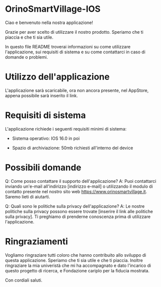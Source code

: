 # OrinoSmartVillage-IOS
Ciao e benvenuto nella nostra applicazione!

Grazie per aver scelto di utilizzare il nostro prodotto. Speriamo che ti piaccia e che ti sia utile.

In questo file README troverai informazioni su come utilizzare l'applicazione, sui requisiti di sistema e su come contattarci in caso di domande o problemi.

# Utilizzo dell'applicazione

L'applicazione sarà scaricabile, ora non ancora presente, nel AppStore, appena possibile sarà inserito il link.

# Requisiti di sistema

L'applicazione richiede i seguenti requisiti minimi di sistema:

*  Sistema operativo: IOS 16.0 in poi

*  Spazio di archiviazione: 50mb richiesti all'interno del device

# Possibili domande

Q: Come posso contattare il supporto dell'applicazione?
A: Puoi contattarci inviando un'e-mail all'indirizzo [indirizzo e-mail] o utilizzando il modulo di contatto presente nel nostro sito web https://www.orinosmartvillage.it. Saremo lieti di aiutarti.

Q: Quali sono le politiche sulla privacy dell'applicazione?
A: Le nostre politiche sulla privacy possono essere trovate [inserire il link alle politiche sulla privacy]. Ti preghiamo di prenderne conoscenza prima di utilizzare l'applicazione.

# Ringraziamenti

Vogliamo ringraziare tutti coloro che hanno contribuito allo sviluppo di questa applicazione. Speriamo che ti sia utile e che ti piaccia. Inoltre ringraziare la mia univeristà che mi ha accompagnato e dato l'incarico di questo progetto di ricerca, e Fondazione cariplo per la fiducia mostrata.

Con cordiali saluti.
